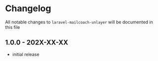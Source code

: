 # Changelog

All notable changes to `laravel-mailcoach-unlayer` will be documented in this file

## 1.0.0 - 202X-XX-XX

- initial release
